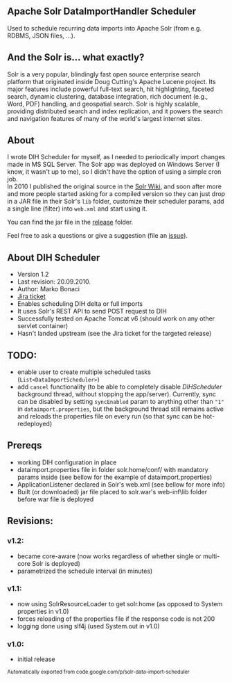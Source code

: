 ## Apache Solr DataImportHandler Scheduler
Used to schedule recurring data imports into Apache Solr (from e.g. RDBMS, JSON files, ...).

## And the Solr is... what exactly?
Solr is a very popular, blindingly fast open source enterprise search platform that originated inside Doug Cutting's Apache Lucene project.
Its major features include powerful full-text search, hit highlighting, faceted search, dynamic clustering,
database integration, rich document (e.g., Word, PDF) handling, and geospatial search.
Solr is highly scalable, providing distributed search and index replication, and it powers the search and
navigation features of many of the world's largest internet sites.

## About
I wrote DIH Scheduler for myself, as I needed to periodically import changes made in MS SQL Server.
The Solr app was deployed on Windows Server (I know, it wasn't up to me), so I didn't have the option of using a simple cron job.  
In 2010 I published the original source in the [Solr Wiki](https://wiki.apache.org/solr/DataImportHandler#Scheduling),
and soon after more and more people started asking for a compiled version so they can just drop in a JAR file in their Solr's `lib` folder, 
customize their scheduler params, add a single line (filter) into `web.xml` and start using it.

You can find the jar file in the [release](./release) folder.

Feel free to ask a questions or give a suggestion (file an [issue](https://github.com/mbonaci/solr-data-import-scheduler/issues)).

## About DIH Scheduler
 - Version 1.2
 - Last revision: 20.09.2010.
 - Author: Marko Bonaci
 - [Jira ticket](http://issues.apache.org/jira/browse/SOLR-2305)
 - Enables scheduling DIH delta or full imports
 - It uses Solr's REST API to send POST request to DIH
 - Successfully tested on Apache Tomcat v6 (should work on any other servlet container)
 - Hasn't landed upstream (see the Jira ticket for the targeted release)


## TODO:

 - enable user to create multiple scheduled tasks (`List<DataImportScheduler>`)
 - add `cancel` functionality (to be able to completely disable _DIHScheduler_ background thread, without stopping the app/server).
 Currently, sync can be disabled by setting `syncEnabled` param to anything other than `"1"` in `dataimport.properties`, 
 but the background thread still remains active and reloads the properties file on every run (so that sync can be hot-redeployed)


## Prereqs

 - working DIH configuration in place 
 - dataimport.properties file in folder solr.home/conf/ with mandatory params inside (see bellow for the example of dataimport.properties) 
 - ApplicationListener declared in Solr's web.xml (see bellow for more info) 
 - Built (or downloaded) jar file placed to solr.war's web-inf\lib folder before war file is deployed

## Revisions:

### v1.2:
 - became core-aware (now works regardless of whether single or multi-core Solr is deployed)
 - parametrized the schedule interval (in minutes)
 
### v1.1:
 - now using SolrResourceLoader to get solr.home (as opposed to System properties in v1.0)
 - forces reloading of the properties file if the response code is not 200
 - logging done using slf4j (used System.out in v1.0)

### v1.0:
 - initial release
 
 
<small>
  Automatically exported from code.google.com/p/solr-data-import-scheduler
</small>

